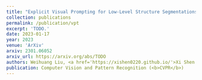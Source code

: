 ```yaml
---
title: "Explicit Visual Prompting for Low-Level Structure Segmentations"
collection: publications
permalink: /publication/vpt
excerpt: 'TODO.'
date: 2023-01-17
year: 2023
venue: 'ArXiv'
arxiv: 2301.06052
arxiv_url: https://arxiv.org/abs/TODO
authors: Weihuang Liu, <a href='https://xishen0220.github.io/'>Xi Shen </a>,  <a href="http://www.cis.umac.mo/~cmpun/">Chi-Man Pun </a>, <b>Xiaodong Cun 📮</b>
publication: Computer Vision and Pattern Recognition (<b>CVPR</b>)
---
```


<!-- This paper is about the number 3. The number 4 is left for future work. -->

<!-- [Download paper here](http://academicpages.github.io/files/paper3.pdf) -->
